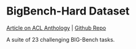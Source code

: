 # BigBench-Hard Dataset
[Article on ACL Anthology](https://aclanthology.org/2023.findings-acl.824/) | [Github Repo](https://github.com/suzgunmirac/BIG-Bench-Hard)

A suite of 23 challenging BIG-Bench tasks.